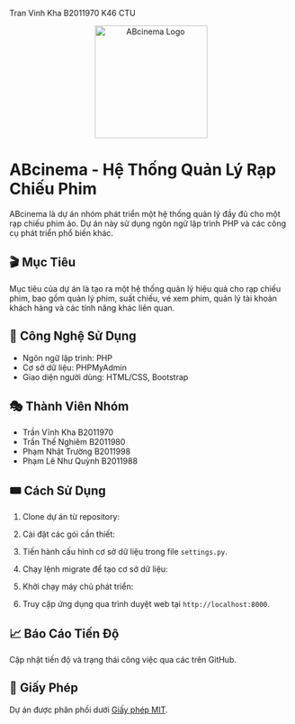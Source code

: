 Tran Vinh Kha B2011970 K46 CTU 
<p align="center">
  <img src="https:///Users/QK/Downloads/Nahida_ 19.jpg" alt="ABcinema Logo" width="200" height="200">
</p>

# ABcinema - Hệ Thống Quản Lý Rạp Chiếu Phim

ABcinema là dự án nhóm phát triển một hệ thống quản lý đầy đủ cho một rạp chiếu phim ảo. Dự án này sử dụng ngôn ngữ lập trình PHP và các công cụ phát triển phổ biến khác.

## 🎬 Mục Tiêu

Mục tiêu của dự án là tạo ra một hệ thống quản lý hiệu quả cho rạp chiếu phim, bao gồm quản lý phim, suất chiếu, vé xem phim, quản lý tài khoản khách hàng và các tính năng khác liên quan.

## 🔧 Công Nghệ Sử Dụng

- Ngôn ngữ lập trình: PHP
- Cơ sở dữ liệu: PHPMyAdmin
- Giao diện người dùng: HTML/CSS, Bootstrap

## 🎭 Thành Viên Nhóm

- Trần Vĩnh Kha B2011970
- Trần Thế Nghiêm B2011980
- Phạm Nhật Trường B2011998
- Phạm Lê Như Quỳnh B2011988

## 🎟️ Cách Sử Dụng

1. Clone dự án từ repository:

2. Cài đặt các gói cần thiết:

3. Tiến hành cấu hình cơ sở dữ liệu trong file `settings.py`.

4. Chạy lệnh migrate để tạo cơ sở dữ liệu:

5. Khởi chạy máy chủ phát triển:

6. Truy cập ứng dụng qua trình duyệt web tại `http://localhost:8000`.

## 📈 Báo Cáo Tiến Độ

Cập nhật tiến độ và trạng thái công việc qua các  trên GitHub.

## 📝 Giấy Phép

Dự án được phân phối dưới [Giấy phép MIT](LICENSE).


